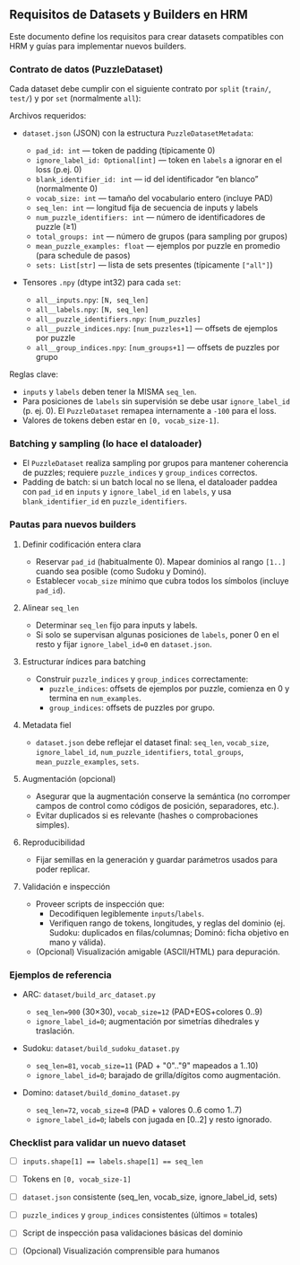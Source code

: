 ## Requisitos de Datasets y Builders en HRM

Este documento define los requisitos para crear datasets compatibles con HRM y guías para implementar nuevos builders.

### Contrato de datos (PuzzleDataset)

Cada dataset debe cumplir con el siguiente contrato por `split` (`train/`, `test/`) y por `set` (normalmente `all`):

Archivos requeridos:

- `dataset.json` (JSON) con la estructura `PuzzleDatasetMetadata`:
  - `pad_id: int` — token de padding (típicamente 0)
  - `ignore_label_id: Optional[int]` — token en `labels` a ignorar en el loss (p.ej. 0)
  - `blank_identifier_id: int` — id del identificador “en blanco” (normalmente 0)
  - `vocab_size: int` — tamaño del vocabulario entero (incluye PAD)
  - `seq_len: int` — longitud fija de secuencia de inputs y labels
  - `num_puzzle_identifiers: int` — número de identificadores de puzzle (≥1)
  - `total_groups: int` — número de grupos (para sampling por grupos)
  - `mean_puzzle_examples: float` — ejemplos por puzzle en promedio (para schedule de pasos)
  - `sets: List[str]` — lista de sets presentes (típicamente `["all"]`)

- Tensores `.npy` (dtype int32) para cada `set`:
  - `all__inputs.npy`: `[N, seq_len]`
  - `all__labels.npy`: `[N, seq_len]`
  - `all__puzzle_identifiers.npy`: `[num_puzzles]`
  - `all__puzzle_indices.npy`: `[num_puzzles+1]` — offsets de ejemplos por puzzle
  - `all__group_indices.npy`: `[num_groups+1]` — offsets de puzzles por grupo

Reglas clave:

- `inputs` y `labels` deben tener la MISMA `seq_len`.
- Para posiciones de `labels` sin supervisión se debe usar `ignore_label_id` (p. ej. 0). El `PuzzleDataset` remapea internamente a `-100` para el loss.
- Valores de tokens deben estar en `[0, vocab_size-1]`.

### Batching y sampling (lo hace el dataloader)

- El `PuzzleDataset` realiza sampling por grupos para mantener coherencia de puzzles; requiere `puzzle_indices` y `group_indices` correctos.
- Padding de batch: si un batch local no se llena, el dataloader paddea con `pad_id` en `inputs` y `ignore_label_id` en `labels`, y usa `blank_identifier_id` en `puzzle_identifiers`.

### Pautas para nuevos builders

1) Definir codificación entera clara
   - Reservar `pad_id` (habitualmente 0). Mapear dominios al rango `[1..]` cuando sea posible (como Sudoku y Dominó).
   - Establecer `vocab_size` mínimo que cubra todos los símbolos (incluye `pad_id`).

2) Alinear `seq_len`
   - Determinar `seq_len` fijo para inputs y labels.
   - Si solo se supervisan algunas posiciones de `labels`, poner 0 en el resto y fijar `ignore_label_id=0` en `dataset.json`.

3) Estructurar índices para batching
   - Construir `puzzle_indices` y `group_indices` correctamente:
     - `puzzle_indices`: offsets de ejemplos por puzzle, comienza en 0 y termina en `num_examples`.
     - `group_indices`: offsets de puzzles por grupo.

4) Metadata fiel
   - `dataset.json` debe reflejar el dataset final: `seq_len`, `vocab_size`, `ignore_label_id`, `num_puzzle_identifiers`, `total_groups`, `mean_puzzle_examples`, `sets`.

5) Augmentación (opcional)
   - Asegurar que la augmentación conserve la semántica (no corromper campos de control como códigos de posición, separadores, etc.).
   - Evitar duplicados si es relevante (hashes o comprobaciones simples).

6) Reproducibilidad
   - Fijar semillas en la generación y guardar parámetros usados para poder replicar.

7) Validación e inspección
   - Proveer scripts de inspección que:
     - Decodifiquen legiblemente `inputs`/`labels`.
     - Verifiquen rango de tokens, longitudes, y reglas del dominio (ej. Sudoku: duplicados en filas/columnas; Dominó: ficha objetivo en mano y válida).
   - (Opcional) Visualización amigable (ASCII/HTML) para depuración.

### Ejemplos de referencia

- ARC: `dataset/build_arc_dataset.py`
  - `seq_len=900` (30×30), `vocab_size=12` (PAD+EOS+colores 0..9)
  - `ignore_label_id=0`; augmentación por simetrías dihedrales y traslación.

- Sudoku: `dataset/build_sudoku_dataset.py`
  - `seq_len=81`, `vocab_size=11` (PAD + "0".."9" mapeados a 1..10)
  - `ignore_label_id=0`; barajado de grilla/dígitos como augmentación.

- Domino: `dataset/build_domino_dataset.py`
  - `seq_len=72`, `vocab_size=8` (PAD + valores 0..6 como 1..7)
  - `ignore_label_id=0`; labels con jugada en [0..2] y resto ignorado.

### Checklist para validar un nuevo dataset

- [ ] `inputs.shape[1] == labels.shape[1] == seq_len`
- [ ] Tokens en `[0, vocab_size-1]`
- [ ] `dataset.json` consistente (seq_len, vocab_size, ignore_label_id, sets)
- [ ] `puzzle_indices` y `group_indices` consistentes (últimos = totales)
- [ ] Script de inspección pasa validaciones básicas del dominio
- [ ] (Opcional) Visualización comprensible para humanos


